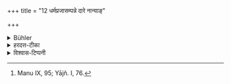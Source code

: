 +++
title = "12 धर्मप्रजासम्पन्ने दारे नान्याङ्"

+++

<details><summary>Bühler</summary>

12. If he has a wife who (is willing and able) to perform (her share of) the religious duties and who bears sons, he shall not take a second. [^5] 


[^5]:  Manu IX, 95; Yājñ. I, 76.
</details>

<details><summary>हरदत्त-टीका</summary>

## सूत्रम्
धर्मप्रजासम्पन्ने दारे नाऽन्यां कुर्वीत ॥ १२ ॥  
## टिप्पनी
श्रौतेषु गार्ह्येषु स्मार्तेषु च कर्मसु  
श्रद्धा शक्तिश्च धर्मसम्पत्तिः ।  
प्रजासम्पत्तिः पुत्रवत्वम् ।  
एवंभूते दारे सति नान्याम् ।  
'दारे' इति प्रकृते अन्याम् इति स्त्रीलिङ्गनिर्देशाद्  
अत्रार्थाद् भार्याम् इति गम्यते ।  
नान्यां भार्यां कुर्वीत नोऽद्वहेत् ॥ १२ ॥
</details>

<details><summary>विश्वास-टिप्पनी</summary>

> एवं तर्ह्य् आपस्तम्बिनो ऽस्मद्-आचार्य-ततौ वर्तमानस्य महतो विजयनगरमन्त्रिणो लक्ष्मीकुमारतातार्यस्यैकादश (तद्-अधिका वा) कथं पत्न्यः (याभिस् तुलाभारदानाद्य् अकरोद् इति प्रमाणसिद्धम्)?  
१० पत्नीष्व् एकाऽपि धर्मप्रजासम्पन्ना नेति कठिनं सम्भावयितुम् …

अस्य परिहारः कश्चन स्फुरति - आपद्-धर्म इति।  
लक्ष्मी-कुमारार्य-काले तुरुषाणाम् उपप्लवोऽधिकः, तालिकोट-युधात् परं विघटित-विजय-नगर-साम्राज्य-रक्षायै महान् प्रयासः।  
तदा वीर-मृत्युभिः पुंसाम् नैयून्यम्, कन्यानां चाधिक्यं स्यात्, येनैवं विवाहेन तद्-इतरथा चानेन महता तत्-परिजन-प्रार्थनादिभिस् ताः पतिवद् आश्रिताः -  
नरकासुर-मुक्त-कृष्ण-गृहीताः कन्या इव।
</details>

